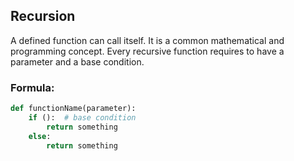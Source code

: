 ## Recursion
A defined function can call itself. It is a common mathematical and programming concept.
Every recursive function requires to have a parameter and a base condition.

### Formula:
```python
def functionName(parameter):
	if ():	# base condition
		return something
	else:
		return something
```